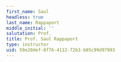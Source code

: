 ```yaml
---
first_name: Saul
headless: true
last_name: Rappaport
middle_initial: ''
salutation: Prof.
title: Prof. Saul Rappaport
type: instructor
uid: 59e28def-8f76-4112-72b3-b85c99d97993
---
```

